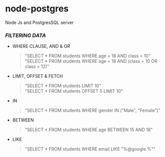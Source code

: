 # node-postgres

Node Js and PostgresSQL server

### **_FILTERING DATA_**

- WHERE CLAUSE, AND & OR
  > "SELECT \* FROM students WHERE age = 18 AND class = 10"  
  > "SELECT \* FROM students WHERE age = 18 AND (class = 10 OR class = 12)"
- LIMIT, OFFSET & FETCH
  > "SELECT \* FROM students LIMIT 10"  
  > "SELECT \* FROM students OFFSET 5 LIMIT 10"
- IN
  > "SELECT \* FROM students WHERE gender IN ("Male", "Female")"
- BETWEEN
  > "SELECT \* FROM students WHERE age BETWEEN 15 AND 18"
- LIKE
  > "SELECT \* FROM students WHERE email LIKE "%@google.%""
